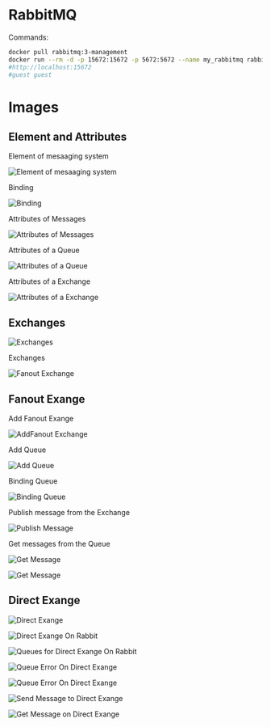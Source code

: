 # RabbitMQ

Commands:

````bash
docker pull rabbitmq:3-management
docker run --rm -d -p 15672:15672 -p 5672:5672 --name my_rabbitmq rabbitmq:3-management
#http://localhost:15672
#guest guest
````

# Images

## Element and Attributes

Element of mesaaging system

![Element of mesaaging system](./img/1.png)

Binding

![Binding](./img/2.png)

Attributes of Messages

![Attributes of Messages](./img/3.png)

Attributes of a Queue

![Attributes of a Queue](./img/4.png)

Attributes of a Exchange

![Attributes of a Exchange](./img/5.png)

## Exchanges

![Exchanges](./img/6.png)

Exchanges

![Fanout Exchange](./img/7.png)

## Fanout Exange

Add Fanout Exange

![ AddFanout Exchange](./img/8.png)

Add Queue

![Add Queue](./img/9.png)


Binding Queue

![Binding Queue](./img/10.png)

Publish message from the Exchange

![Publish Message](./img/11.png)

Get messages from the Queue

![Get Message](./img/12.png)

![Get Message](./img/13.png)

## Direct Exange

![Direct Exange](./img/14.png)

![Direct Exange On Rabbit](./img/15.png)

![Queues for Direct Exange On Rabbit](./img/16.png)

![Queue Error On Direct Exange](./img/17.png)

![Queue Error On Direct Exange](./img/18.png)

![Send Message to Direct Exange](./img/19.png)

![Get Message on Direct Exange](./img/20.png)